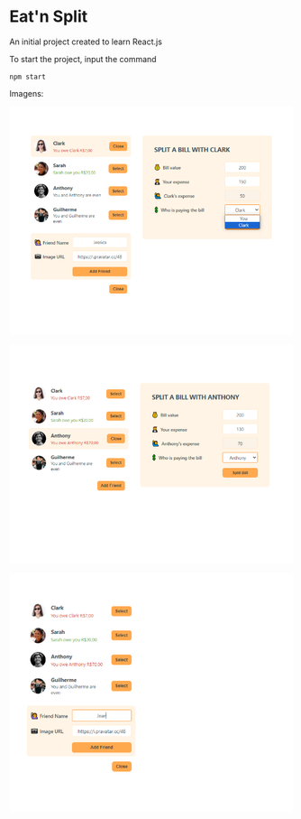 # Eat'n Split

An initial project created to learn React.js

To start the project, input the command

```
npm start
```

Imagens:

![Image-1](./images/eatnsplit01.png)

![Image-2](./images/eatnsplit02.png)

![Image-3](./images/eatnsplit03.png)

